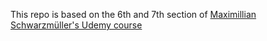 This repo is based on the 6th and 7th section of [Maximillian Schwarzmüller's Udemy course](https://www.udemy.com/ionic-2-the-practical-guide-to-building-ios-android-apps)
